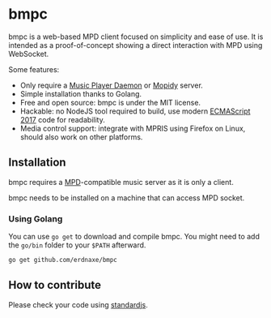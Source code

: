 # bmpc

bmpc is a web-based MPD client focused on simplicity and ease of use.
It is intended as a proof-of-concept showing a direct interaction with MPD using
WebSocket.

Some features:

-   Only require a [Music Player Daemon](https://en.wikipedia.org/wiki/Music_Player_Daemon)
    or [Mopidy](https://mopidy.com/) server.
-   Simple installation thanks to Golang.
-   Free and open source: bmpc is under the MIT license.
-   Hackable: no NodeJS tool required to build, use modern
    [ECMAScript 2017](https://en.wikipedia.org/wiki/ECMAScript#8th_Edition_%E2%80%93_ECMAScript_2017)
    code for readability.
-   Media control support: integrate with MPRIS using Firefox on Linux,
    should also work on other platforms.

## Installation

bmpc requires a
[MPD](https://en.wikipedia.org/wiki/Music_Player_Daemon)-compatible music server
as it is only a client.

bmpc needs to be installed on a machine that can access MPD socket.

### Using Golang

You can use `go get` to download and compile bmpc.
You might need to add the `go/bin` folder to your `$PATH` afterward.

```bash
go get github.com/erdnaxe/bmpc
```

## How to contribute

Please check your code using [standardjs](https://standardjs.com/).
